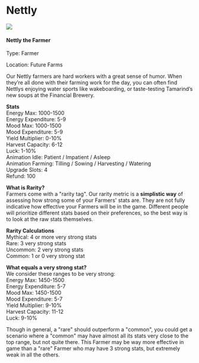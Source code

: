 # Nettly

![](../.gitbook/assets/character\_frame\_nettly.png)

#### Nettly the Farmer

Type: Farmer

Location: Future Farms

Our Nettly farmers are  hard workers with a great sense of humor. When they’re all done with their farming work for the day, you can often find Nettlys enjoying water sports like wakeboarding, or taste-testing Tamarind’s new soups at the Financial Brewery.

**Stats**\
Energy Max: 1000-1500\
Energy Expenditure: 5-9\
Mood Max: 1000-1500\
Mood Expenditure: 5-9\
Yield Multiplier: 0-10%\
Harvest Capacity: 6-12\
Luck: 1-10%\
Animation Idle: Patient / Impatient / Asleep\
Animation Farming: Tilling / Sowing / Harvesting / Watering\
Upgrade Slots: 4\
Refund: 100

**What is Rarity?**\
Farmers come with a "rarity tag". Our rarity metric is a **simplistic way** of assessing how strong some of your Farmers' stats are. They are not fully indicative how effective your Farmers will be in the game. Different people will prioritize different stats based on their preferences, so the best way is to look at the raw stats themselves.

**Rarity Calculations**\
Mythical: 4 or more very strong stats\
Rare: 3 very strong stats\
Uncommon: 2 very strong stats\
Common: 1 or 0 very strong stat

**What equals a very strong stat?**\
We consider these ranges to be very strong: \
Energy Max: 1450-1500 \
Energy Expenditure: 5-7 \
Mood Max: 1450-1500 \
Mood Expenditure: 5-7 \
Yield Multiplier: 9-10% \
Harvest Capacity: 11-12 \
Luck: 9-10%

Though in general, a "rare" should outperform a "common", you could get a scenario where a "common" may have almost all its stats very close to the top range, but not quite there. This Farmer may be way more effective in game than a "rare" Farmer who may have 3 strong stats, but extremely weak in all the others.

